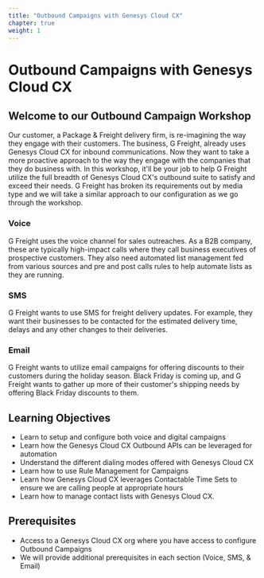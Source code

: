 ```yaml
---
title: "Outbound Campaigns with Genesys Cloud CX"
chapter: true
weight: 1
---
```


# Outbound Campaigns with Genesys Cloud CX

## Welcome to our Outbound Campaign Workshop
Our customer, a Package & Freight delivery firm, is re-imagining the way they engage with their customers. The business, G Freight, already uses Genesys Cloud CX for inbound communications. Now they want to take a more proactive approach to the way they engage with the companies that they do business with. In this workshop, it'll be your job to help G Freight utilize the full breadth of Genesys Cloud CX's outbound suite to satisfy and exceed their needs. G Freight has broken its requirements out by media type and we will take a similar approach to our configuration as we go through the workshop. 

### Voice
G Freight uses the voice channel for sales outreaches. As a B2B company, these are typically high-impact calls where they call business executives of prospective customers. They also need automated list management fed from various sources and pre and post calls rules to help automate lists as they are running.

### SMS
G Freight wants to use SMS for freight delivery updates. For example, they want their businesses to be contacted for the estimated delivery time, delays and any other changes to their deliveries.

### Email
G Freight wants to utilize email campaigns for offering discounts to their customers during the holiday season. Black Friday is coming up, and G Freight wants to gather up more of their customer's shipping needs by offering Black Friday discounts to them.

## Learning Objectives
- Learn to setup and configure both voice and digital campaigns
- Learn how the Genesys Cloud CX Outbound APIs can be leveraged for automation 
- Understand the different dialing modes offered with Genesys Cloud CX
- Learn how to use Rule Management for Campaigns
- Learn how Genesys Cloud CX leverages Contactable Time Sets to ensure we are calling people at appropriate hours
- Learn how to manage contact lists with Genesys Cloud CX.

## Prerequisites
- Access to a Genesys Cloud CX org where you have access to configure Outbound Campaigns
- We will provide additional prerequisites in each section (Voice, SMS, & Email)